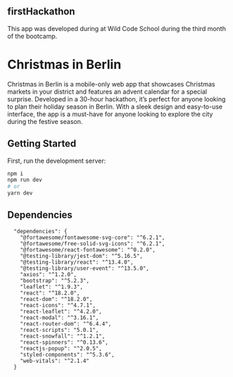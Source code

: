 ## firstHackathon

This app was developed during at Wild Code School during the third month of the bootcamp.


# Christmas in Berlin

Christmas in Berlin is a mobile-only web app that showcases Christmas markets in your district and features an advent calendar for a special surprise. 
Developed in a 30-hour hackathon, it’s perfect for anyone looking to plan their holiday season in Berlin. 
With a sleek design and easy-to-use interface, the app is a must-have for anyone looking to explore the city during the festive season.



## Getting Started

First, run the development server:

```bash
npm i
npm run dev
# or
yarn dev
```


## Dependencies


```
  "dependencies": {
    "@fortawesome/fontawesome-svg-core": "^6.2.1",
    "@fortawesome/free-solid-svg-icons": "^6.2.1",
    "@fortawesome/react-fontawesome": "^0.2.0",
    "@testing-library/jest-dom": "^5.16.5",
    "@testing-library/react": "^13.4.0",
    "@testing-library/user-event": "^13.5.0",
    "axios": "^1.2.0",
    "bootstrap": "^5.2.3",
    "leaflet": "^1.9.3",
    "react": "^18.2.0",
    "react-dom": "^18.2.0",
    "react-icons": "^4.7.1",
    "react-leaflet": "^4.2.0",
    "react-modal": "^3.16.1",
    "react-router-dom": "^6.4.4",
    "react-scripts": "5.0.1",
    "react-snowfall": "^1.2.1",
    "react-spinners": "^0.13.6",
    "reactjs-popup": "^2.0.5",
    "styled-components": "^5.3.6",
    "web-vitals": "^2.1.4"
  }
  ```
